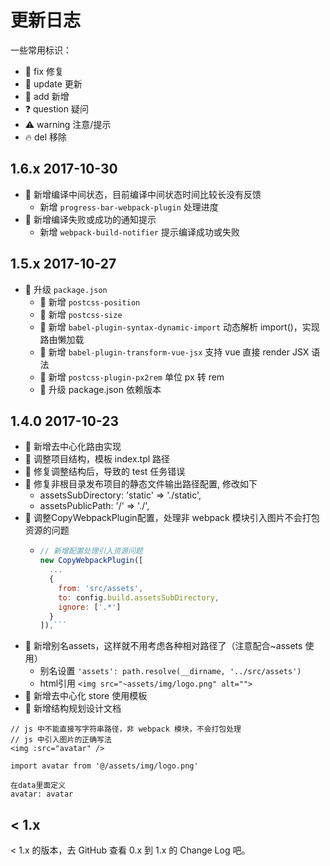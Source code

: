 # 更新日志

一些常用标识：

- 🐞 fix 修复
- 🔄 update 更新
- 🔑 add 新增
- ❓ question 疑问
- ⚠️ warning 注意/提示
- 🔥 del 移除

## 1.6.x 2017-10-30

- 🔑 新增编译中间状态，目前编译中间状态时间比较长没有反馈
  - 新增 `progress-bar-webpack-plugin` 处理进度
- 🔑 新增编译失败或成功的通知提示
  - 新增 `webpack-build-notifier` 提示编译成功或失败

## 1.5.x 2017-10-27

- 🔄 升级 `package.json`
  - 🔑 新增 `postcss-position`
  - 🔑 新增 `postcss-size`
  - 🔑 新增 `babel-plugin-syntax-dynamic-import` 动态解析 import()，实现路由懒加载
  - 🔑 新增 `babel-plugin-transform-vue-jsx` 支持 vue 直接 render JSX 语法
  - 🔑 新增 `postcss-plugin-px2rem` 单位 px 转 rem
  - 🔄 升级 package.json 依赖版本

## 1.4.0 2017-10-23

- 🔑 新增去中心化路由实现
- 🔄 调整项目结构，模板 index.tpl 路径
- 🐞 修复调整结构后，导致的 test 任务错误
- 🐞 修复非根目录发布项目的静态文件输出路径配置, 修改如下
  - assetsSubDirectory: 'static' => './static',
  - assetsPublicPath: '/' => './',
- 🔄 调整CopyWebpackPlugin配置，处理非 webpack 模块引入图片不会打包资源的问题
  - ```js
    // 新增配置处理引入资源问题
    new CopyWebpackPlugin([
      ...
      {
        from: 'src/assets',
        to: config.build.assetsSubDirectory,
        ignore: ['.*']
      }
    ]),```
- 🔑 新增别名assets，这样就不用考虑各种相对路径了（注意配合~assets 使用）
  - 别名设置 `'assets': path.resolve(__dirname, '../src/assets')`
  - html引用 `<img src="~assets/img/logo.png" alt="">`
- 🔑 新增去中心化 store 使用模板
- 🔑 新增结构规划设计文档

```vue
// js 中不能直接写字符串路径，非 webpack 模块，不会打包处理
// js 中引入图片的正确写法
<img :src="avatar" />

import avatar from '@/assets/img/logo.png'

在data里面定义
avatar: avatar
```

## < 1.x

< 1.x 的版本，去 GitHub 查看 0.x 到 1.x 的 Change Log 吧。
